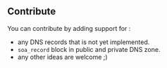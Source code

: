 ## Contribute

You can contribute by adding support for :

- any DNS records that is not yet implemented.
- `soa_record` block in public and private DNS zone.
- any other ideas are welcome ;)
